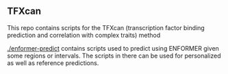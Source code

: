 ## TFXcan

This repo contains scripts for the TFXcan (transcription factor binding prediction and correlation with complex traits) method

[./enformer-predict](./enformer_predict/) contains scripts used to predict using ENFORMER given some regions or intervals. The scripts in there can be used for personalized as well as reference predictions.
